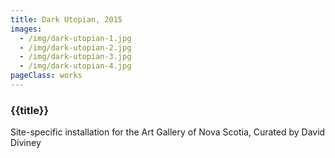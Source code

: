 ```yaml
---
title: Dark Utopian, 2015
images:
  - /img/dark-utopian-1.jpg
  - /img/dark-utopian-2.jpg
  - /img/dark-utopian-3.jpg
  - /img/dark-utopian-4.jpg
pageClass: works
---
```


### {{title}}

Site-specific installation for the Art Gallery of Nova Scotia, Curated by David Diviney

<!-- A site-specific wall painting located at The Art Gallery of Nova Scotia, Halifax, Nova Scotia, Canada. The painting, <i>Deepwater Horizon (BP)</i>, wraps an image of the coastline from New York to Nova Scotia around the top of the room, inspired by an idea of sailing from one place to another; a utopian proposal for the artist to live and work with a minimal carbon footprint. The “water” is painted as hard-edge abstraction inspired by the dazzle ship camouflage of World War I. Colours are determined by names: Manhattan Blue, Come Sail Away, Less Traveled, Nova White, etc. Two disused rowboats <i>Rafts</i> spoon together in the centre of the room. Wormhole drawings hover above the coloured surface. <i>CD Worm</i> makes an appearance, as a weird pipeline between the wall and floor. -->
